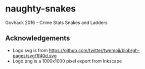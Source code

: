 # naughty-snakes
Govhack 2016 - Crime Stats Snakes and Ladders

## Acknowledgements
* Logo.svg is from https://github.com/twitter/twemoji/blob/gh-pages/svg/1f40d.svg
* Logo.png is a 1000x1000 pixel export from Inkscape

